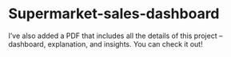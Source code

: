 # Supermarket-sales-dashboard
I’ve also added a PDF that includes all the details of this project – dashboard, explanation, and insights. You can check it out!
